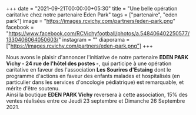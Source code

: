 +++
date = "2021-09-21T00:00:00+05:30"
title = "Une belle opération caritative chez notre partenaire Eden Park"
tags = ["partenaire", "eden park"]
image = "https://images.rcvichy.com/partners/eden-park.png"
facebook = "https://www.facebook.com/RCVichyfootball/photos/a.548406402250577/1330406064050603/"
instagram = ""
diaporama = ["https://images.rcvichy.com/partners/eden-park.png"]
+++

Nous avons le plaisir d'annoncer l'initiative de notre partenaire **EDEN PARK Vichy - 24 rue de l'hôtel des postes -**, qui participe à une opération caritative en faveur des l'association **Les Sourires d'Estaing** dont le programme d'actions en faveur des enfants malades et hospitalisés (en particulier dans les services d'oncologie pédiatrique) est remarquable, et mérite d'être soutenu.  
Ainsi la boutique **EDEN PARK Vichy** reversera à cette association, 15% des ventes réalisées entre ce Jeudi 23 septembre et Dimanche 26 Septembre 2021.
